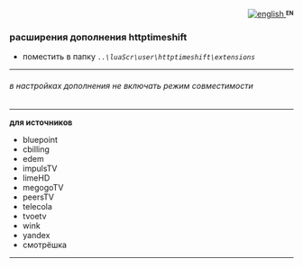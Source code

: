 <p align="right">
 <a title="english" href="./README-EN.md"><img src="../../../../../simpleTV-images/blob/master/gb.png?raw=true" alt="english" /> </a><strong ><sup><sub>EN</sub></sup></strong>
</p>

### расширения дополнения httptimeshift
- поместить в папку _`..\luaScr\user\httptimeshift\extensions`_
----------------------------------------------------------------
###### _в настройках дополнения не включать режим совместимости_
----------------------------------------------------------------
**для источников**
- bluepoint
- cbilling
- edem
- impulsTV
- limeHD
- megogoTV
- peersTV
- telecola
- tvoetv
- wink
- yandex
- смотрёшка
----------------------------------------------------------------
